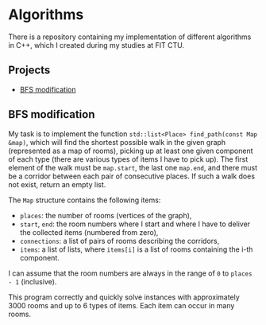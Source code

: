 # Algorithms
There is a repository containing my implementation of different algorithms in C++, which I created during my studies at FIT CTU.

## Projects
- [BFS modification](#BFS-modification)

## BFS modification
My task is to implement the function `std::list<Place> find_path(const Map &map)`, which will find the shortest possible walk in the given graph (represented as a map of rooms), picking up at least one given component of each type (there are various types of items I have to pick up). The first element of the walk must be `map.start`, the last one `map.end`, and there must be a corridor between each pair of consecutive places. If such a walk does not exist, return an empty list. 

The `Map` structure contains the following items:
* `places`: the number of rooms (vertices of the graph),
* `start`, `end`: the room numbers where I start and where I have to deliver the collected items (numbered from zero),
* `connections`: a list of pairs of rooms describing the corridors,
* `items`: a list of lists, where `items[i]` is a list of rooms containing the i-th component.

I can assume that the room numbers are always in the range of `0` to `places - 1` (inclusive).

This program correctly and quickly solve instances with approximately 3000 rooms and up to 6 types of items. Each item can occur in many rooms.
